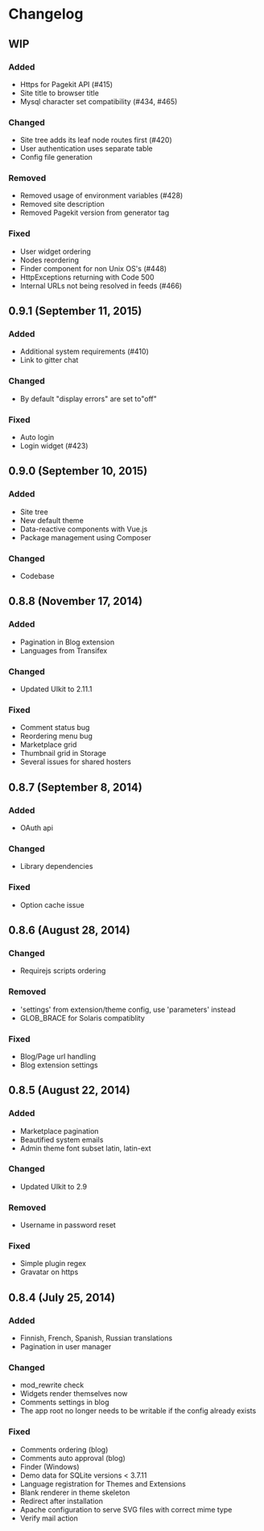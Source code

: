 # Changelog

## WIP
### Added
- Https for Pagekit API (#415)
- Site title to browser title
- Mysql character set compatibility (#434, #465)

### Changed
- Site tree adds its leaf node routes first (#420)
- User authentication uses separate table
- Config file generation

### Removed
- Removed usage of environment variables (#428)
- Removed site description
- Removed Pagekit version from generator tag

### Fixed
- User widget ordering
- Nodes reordering
- Finder component for non Unix OS's (#448)
- HttpExceptions returning with Code 500
- Internal URLs not being resolved in feeds (#466)

## 0.9.1 (September 11, 2015)
### Added
- Additional system requirements (#410)
- Link to gitter chat

### Changed
- By default "display errors" are set to"off"

### Fixed
- Auto login
- Login widget (#423)

## 0.9.0 (September 10, 2015)
### Added
- Site tree
- New default theme
- Data-reactive components with Vue.js
- Package management using Composer

### Changed
- Codebase

## 0.8.8 (November 17, 2014)
### Added
- Pagination in Blog extension
- Languages from Transifex

### Changed
- Updated UIkit to 2.11.1

### Fixed
- Comment status bug
- Reordering menu bug
- Marketplace grid
- Thumbnail grid in Storage
- Several issues for shared hosters

## 0.8.7 (September 8, 2014)
### Added
- OAuth api

### Changed
- Library dependencies

### Fixed
- Option cache issue

## 0.8.6 (August 28, 2014)

### Changed
- Requirejs scripts ordering

### Removed
- 'settings' from extension/theme config, use 'parameters' instead
- GLOB_BRACE for Solaris compatiblity

### Fixed
- Blog/Page url handling
- Blog extension settings

## 0.8.5 (August 22, 2014)
### Added
- Marketplace pagination
- Beautified system emails
- Admin theme font subset latin, latin-ext

### Changed
- Updated UIkit to 2.9

### Removed
- Username in password reset

### Fixed
- Simple plugin regex
- Gravatar on https

## 0.8.4 (July 25, 2014)
### Added
- Finnish, French, Spanish, Russian translations
- Pagination in user manager

### Changed
- mod_rewrite check
- Widgets render themselves now
- Comments settings in blog
- The app root no longer needs to be writable if the config already exists

### Fixed
- Comments ordering (blog)
- Comments auto approval (blog)
- Finder (Windows)
- Demo data for SQLite versions < 3.7.11
- Language registration for Themes and Extensions
- Blank renderer in theme skeleton
- Redirect after installation
- Apache configuration to serve SVG files with correct mime type
- Verify mail action

